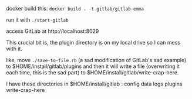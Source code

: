 docker build this:
`docker build . -t gitlab/gitlab-emma`

run it with `./start-gitlab`

access GitLab at http://localhost:8029

This crucial bit is, the plugin directory is on my local drive so I can mess with it.

like, move `./save-to-file.rb` (a sad modification of GitLab's sad example) to $HOME/install/gitlab/plugins and then it will write a file (overwriting it each time, this is the sad part) to $HOME/install/gitlab/write-crap-here.

I have these directories in $HOME/install/gitlab : config
data
logs
plugins
write-crap-here

